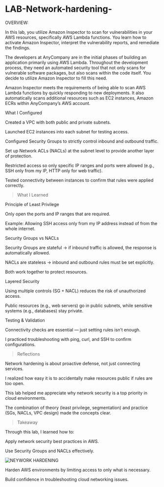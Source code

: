 # LAB-Network-hardening-

OVERVIEW:

In this lab, you utilize Amazon Inspector to scan for vulnerabilities in your AWS resources, specifically AWS Lambda functions. You learn how to activate Amazon Inspector, interpret the vulnerability reports, and remediate the findings.

The developers at AnyCompany are in the initial phases of building an application primarily using AWS Lambda. Throughout the development process, they need an automated security tool that not only scans for vulnerable software packages, but also scans within the code itself. You decide to utilize Amazon Inspector to fill this need.

Amazon Inspector meets the requirements of being able to scan AWS Lambda functions by quickly responding to new deployments. It also automatically scans additional resources such as EC2 instances, Amazon ECRs within AnyCompany’s AWS account.

What I Configured

Created a VPC with both public and private subnets.

Launched EC2 instances into each subnet for testing access.

Configured Security Groups to strictly control inbound and outbound traffic.

Set up Network ACLs (NACLs) at the subnet level to provide another layer of protection.

Restricted access so only specific IP ranges and ports were allowed (e.g., SSH only from my IP, HTTP only for web traffic).

Tested connectivity between instances to confirm that rules were applied correctly.

> What I Learned

Principle of Least Privilege

Only open the ports and IP ranges that are required.

Example: Allowing SSH access only from my IP address instead of from the whole internet.

Security Groups vs NACLs

Security Groups are stateful → if inbound traffic is allowed, the response is automatically allowed.

NACLs are stateless → inbound and outbound rules must be set explicitly.

Both work together to protect resources.

Layered Security

Using multiple controls (SG + NACL) reduces the risk of unauthorized access.

Public resources (e.g., web servers) go in public subnets, while sensitive systems (e.g., databases) stay private.

Testing & Validation

Connectivity checks are essential — just setting rules isn’t enough.

I practiced troubleshooting with ping, curl, and SSH to confirm configurations.

> Reflections

Network hardening is about proactive defense, not just connecting services.

I realized how easy it is to accidentally make resources public if rules are too open.

This lab helped me appreciate why network security is a top priority in cloud environments.

The combination of theory (least privilege, segmentation) and practice (SGs, NACLs, VPC design) made the concepts clear.

> Takeaway

Through this lab, I learned how to:

Apply network security best practices in AWS.

Use Security Groups and NACLs effectively.

![NEYWORK HARDENING](https://github.com/user-attachments/assets/bc829422-3bf8-499f-b1c3-a3f2ab8ec4ad)


Harden AWS environments by limiting access to only what is necessary.

Build confidence in troubleshooting cloud networking issues.
